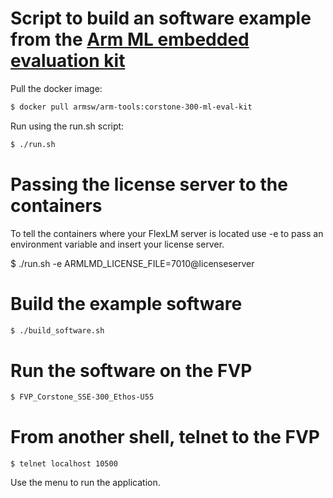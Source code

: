 # Script to build an software example from the [Arm ML embedded evaluation kit](https://review.mlplatform.org/plugins/gitiles/ml/ethos-u/ml-embedded-evaluation-kit/+/HEAD/docs/documentation.md#arm_ml-embedded-evaluation-kit)

Pull the docker image:
```bash
$ docker pull armsw/arm-tools:corstone-300-ml-eval-kit
```

Run using the run.sh script:
```bash
$ ./run.sh
```

# Passing the license server to the containers
To tell the containers where your FlexLM server is located use -e to pass an environment variable and insert your license server.

$ ./run.sh -e ARMLMD\_LICENSE\_FILE=7010@licenseserver


# Build the example software
```bash
$ ./build_software.sh
```

# Run the software on the FVP
```bash
$ FVP_Corstone_SSE-300_Ethos-U55 
```

# From another shell, telnet to the FVP
```
$ telnet localhost 10500
```

Use the menu to run the application.

